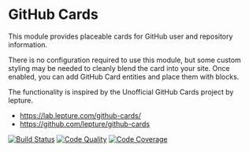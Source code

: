 # GitHub Cards

This module provides placeable cards for GitHub user and repository information.

There is no configuration required to use this module, but some custom styling may be needed to cleanly blend the card into your site. Once enabled, you can add GitHub Card entities and place them with blocks.

The functionality is inspired by the Unofficial GitHub Cards project by lepture.

* <https://lab.lepture.com/github-cards/>
* <https://github.com/lepture/github-cards>

[![Build Status](https://travis-ci.com/swichers/drupal-github_cards.svg?branch=8.x-1.x)](https://travis-ci.com/swichers/drupal-github_cards)
[![Code Quality](https://api.codacy.com/project/badge/Grade/3958f8ce64124e3098debadfd969ecf6)](https://www.codacy.com/manual/swichers/drupal-github_cards)
[![Code Coverage](https://api.codacy.com/project/badge/Coverage/3958f8ce64124e3098debadfd969ecf6)](https://www.codacy.com/manual/swichers/drupal-github_cards)
